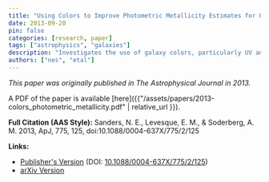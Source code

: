 ```yaml
---
title: "Using Colors to Improve Photometric Metallicity Estimates for Galaxies"
date: 2013-09-20
pin: false
categories: [research, paper]
tags: ["astrophysics", "galaxies"]
description: "Investigates the use of galaxy colors, particularly UV and optical, to enhance the accuracy of photometric metallicity estimations for star-forming galaxies."
authors: ["nes", "etal"]
---
```


*This paper was originally published in The Astrophysical Journal in 2013.*

A PDF of the paper is available [here]({{"/assets/papers/2013-colors_photometric_metallicity.pdf" | relative_url }}).

**Full Citation (AAS Style):**
Sanders, N. E., Levesque, E. M., & Soderberg, A. M. 2013, ApJ, 775, 125, doi:10.1088/0004-637X/775/2/125

**Links:**
- [Publisher's Version](https://iopscience.iop.org/article/10.1088/0004-637X/775/2/125) (DOI: [10.1088/0004-637X/775/2/125](https://doi.org/10.1088/0004-637X/775/2/125))
- [arXiv Version](https://arxiv.org/abs/1210.5520)
